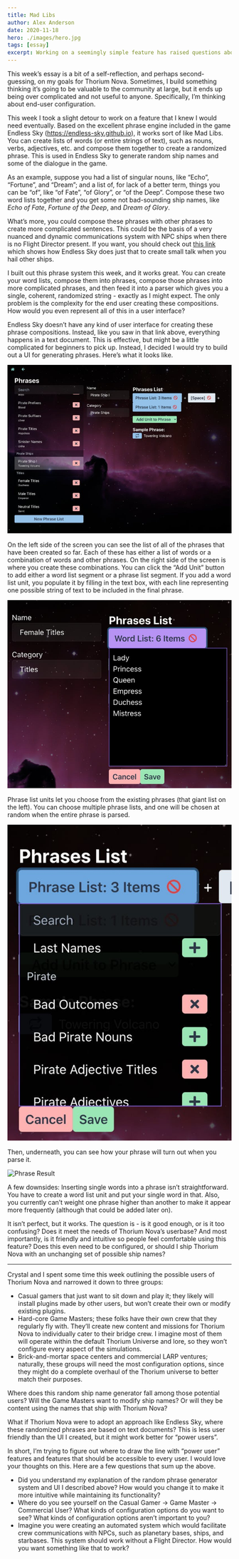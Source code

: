```yaml
---
title: Mad Libs
author: Alex Anderson
date: 2020-11-18
hero: ./images/hero.jpg
tags: [essay]
excerpt: Working on a seemingly simple feature has raised questions about what features are really necessary in Thorium Nova.
---
```


This week’s essay is a bit of a self-reflection, and perhaps second-guessing, on my goals for Thorium Nova. Sometimes, I build something thinking it’s going to be valuable to the community at large, but it ends up being over complicated and not useful to anyone. Specifically, I’m thinking about end-user configuration.

This week I took a slight detour to work on a feature that I knew I would need eventually. Based on the excellent phrase engine included in the game Endless Sky (https://endless-sky.github.io), it works sort of like Mad Libs. You can create lists of words (or entire strings of text), such as nouns, verbs, adjectives, etc. and compose them together to create a randomized phrase. This is used in Endless Sky to generate random ship names and some of the dialogue in the game.

As an example, suppose you had a list of singular nouns, like “Echo”, “Fortune”, and “Dream”; and a list of, for lack of a better term, things you can be “of”, like “of Fate”, “of Glory”, or “of the Deep”. Compose these two word lists together and you get some not bad-sounding ship names, like _Echo of Fate_, _Fortune of the Deep_, and _Dream of Glory_.

What’s more, you could compose these phrases with other phrases to create more complicated sentences. This could be the basis of a very nuanced and dynamic communications system with NPC ships when there is no Flight Director present. If you want, you should check out [this link](https://github.com/endless-sky/endless-sky/blob/master/data/human/hails.txt) which shows how Endless Sky does just that to create small talk when you hail other ships.

I built out this phrase system this week, and it works great. You can create your word lists, compose them into phrases, compose those phrases into more complicated phrases, and then feed it into a parser which gives you a single, coherent, randomized string - exactly as I might expect. The only problem is the complexity for the end user creating these compositions. How would you even represent all of this in a user interface?

Endless Sky doesn’t have any kind of user interface for creating these phrase compositions. Instead, like you saw in that link above, everything happens in a text document. This is effective, but might be a little complicated for beginners to pick up. Instead, I decided I would try to build out a UI for generating phrases. Here’s what it looks like.

![Phrase Config](images/app.jpeg)

On the left side of the screen you can see the list of all of the phrases that have been created so far. Each of these has either a list of words or a combination of words and other phrases. On the right side of the screen is where you create these combinations. You can click the “Add Unit” button to add either a word list segment or a phrase list segment. If you add a word list unit, you populate it by filling in the text box, with each line representing one possible string of text to be included in the final phrase.

![Phrase Word List](images/words.jpeg)

Phrase list units let you choose from the existing phrases (that giant list on the left). You can choose multiple phrase lists, and one will be chosen at random when the entire phrase is parsed.

![Phrase Lists](images/phrases.jpeg)

Then, underneath, you can see how your phrase will turn out when you parse it.

![Phrase Result](images/phrases.gif)

A few downsides: Inserting single words into a phrase isn’t straightforward. You have to create a word list unit and put your single word in that. Also, you currently can’t weight one phrase higher than another to make it appear more frequently (although that could be added later on).

It isn’t perfect, but it works. The question is - is it good enough, or is it too confusing? Does it meet the needs of Thorium Nova’s userbase? And most importantly, is it friendly and intuitive so people feel comfortable using this feature? Does this even need to be configured, or should I ship Thorium Nova with an unchanging set of possible ship names?

---

Crystal and I spent some time this week outlining the possible users of Thorium Nova and narrowed it down to three groups:

- Casual gamers that just want to sit down and play it; they likely will install plugins made by other users, but won’t create their own or modify existing plugins.
- Hard-core Game Masters; these folks have their own crew that they regularly fly with. They’ll create new content and missions for Thorium Nova to individually cater to their bridge crew. I imagine most of them will operate within the default Thorium Universe and lore, so they won’t configure every aspect of the simulations.
- Brick-and-mortar space centers and commercial LARP ventures; naturally, these groups will need the most configuration options, since they might do a complete overhaul of the Thorium universe to better match their purposes.

Where does this random ship name generator fall among those potential users? Will the Game Masters want to modify ship names? Or will they be content using the names that ship with Thorium Nova?

What if Thorium Nova were to adopt an approach like Endless Sky, where these randomized phrases are based on text documents? This is less user friendly than the UI I created, but it might work better for “power users”.

In short, I’m trying to figure out where to draw the line with “power user” features and features that should be accessible to every user. I would love your thoughts on this. Here are a few questions that sum up the above.

- Did you understand my explanation of the random phrase generator system and UI I described above? How would you change it to make it more intuitive while maintaining its functionality?
- Where do you see yourself on the Casual Gamer -> Game Master -> Commercial User? What kinds of configuration options do you want to see? What kinds of configuration options aren’t important to you?
- Imagine you were creating an automated system which would facilitate crew communications with NPCs, such as planetary bases, ships, and starbases. This system should work without a Flight Director. How would you want something like that to work?
